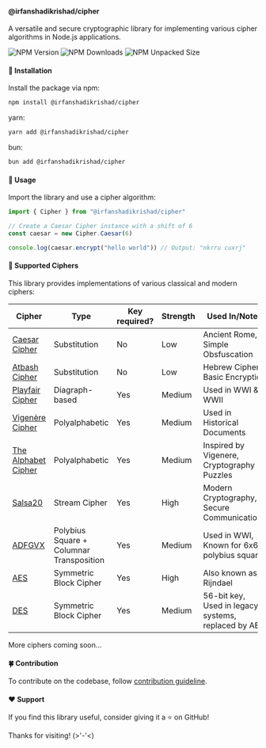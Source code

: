 #### @irfanshadikrishad/cipher

A versatile and secure cryptographic library for implementing various cipher algorithms in Node.js applications.

![NPM Version](https://img.shields.io/npm/v/%40irfanshadikrishad%2Fcipher?style=for-the-badge&labelColor=202020&color=81B29A)
![NPM Downloads](https://img.shields.io/npm/dw/%40irfanshadikrishad%2Fcipher?style=for-the-badge&labelColor=202020&color=BE9A60)
![NPM Unpacked Size](https://img.shields.io/npm/unpacked-size/%40irfanshadikrishad%2Fcipher?style=for-the-badge&labelColor=202020&color=655699)

#### 🚀 Installation

Install the package via npm:

```bash
npm install @irfanshadikrishad/cipher
```

yarn:

```bash
yarn add @irfanshadikrishad/cipher
```

bun:

```bash
bun add @irfanshadikrishad/cipher
```

#### 📖 Usage

Import the library and use a cipher algorithm:

```ts
import { Cipher } from "@irfanshadikrishad/cipher"

// Create a Caesar Cipher instance with a shift of 6
const caesar = new Cipher.Caesar(6)

console.log(caesar.encrypt("hello world")) // Output: "nkrru cuxrj"
```

#### 🔐 Supported Ciphers

This library provides implementations of various classical and modern ciphers:

| Cipher                                              | Type                                     | Key required? | Strength | Used In/Notes                                       |
| --------------------------------------------------- | ---------------------------------------- | ------------- | -------- | --------------------------------------------------- |
| [Caesar Cipher](/docs/en/ciphers/CAESAR.md)         | Substitution                             | No            | Low      | Ancient Rome, Simple Obsfuscation                   |
| [Atbash Cipher](/docs/en/ciphers/ATBASH.md)         | Substitution                             | No            | Low      | Hebrew Cipher, Basic Encryption                     |
| [Playfair Cipher](/docs/en/ciphers/PLAYFAIR.md)     | Diagraph-based                           | Yes           | Medium   | Used in WWI & WWII                                  |
| [Vigenère Cipher](/docs/en/ciphers/VIGENERE.md)     | Polyalphabetic                           | Yes           | Medium   | Used in Historical Documents                        |
| [The Alphabet Cipher](/docs/en/ciphers/ALPHABET.md) | Polyalphabetic                           | Yes           | Medium   | Inspired by Vigenere, Cryptography Puzzles          |
| [Salsa20](/docs/en/ciphers/SALSA20.md)              | Stream Cipher                            | Yes           | High     | Modern Cryptography, Secure Communications          |
| [ADFGVX](/docs/en/ciphers/ADFGVX.md)                | Polybius Square + Columnar Transposition | Yes           | Medium   | Used in WWI, Known for 6x6 polybius square          |
| [AES](/docs/en/ciphers/AES.md)                      | Symmetric Block Cipher                   | Yes           | High     | Also known as, Rijndael                             |
| [DES](/docs/en/ciphers/DES.md)                      | Symmetric Block Cipher                   | Yes           | Medium   | 56-bit key, Used in legacy systems, replaced by AES |

More ciphers coming soon...

#### 🍀 Contribution

To contribute on the codebase, follow [contribution guideline](/docs/en/CONTRIBUTING.md).

#### ❤️ Support

If you find this library useful, consider giving it a ⭐ on GitHub!

Thanks for visiting! (>'-'<)

